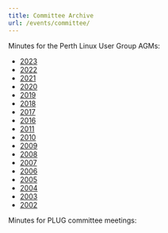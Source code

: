 ```yaml
---
title: Committee Archive
url: /events/committee/
---
```


Minutes for the Perth Linux User Group AGMs:

* [2023](/events/AGM/2023/index.md)
* [2022](/events/AGM/2022.md)
* [2021](/events/AGM/2021.md)
* [2020](/events/AGM/2020.md)
* [2019](/events/AGM/2019.md)
* [2018](/events/AGM/2018.md)
* [2017](/events/AGM/2017.md)
* [2016](/events/AGM/2016.md)
* [2011](/events/AGM/2011.md)
* [2010](/events/AGM/2010.md)
* [2009](/events/AGM/2009.md)
* [2008](/events/AGM/2008.md)
* [2007](/events/AGM/2007.md)
* [2006](/events/AGM/2006.md)
* [2005](/events/AGM/2005.md)
* [2004](/events/AGM/2004.md)
* [2003](/events/AGM/2003.md)
* [2002](/events/AGM/2002.md)

Minutes for PLUG committee meetings:
